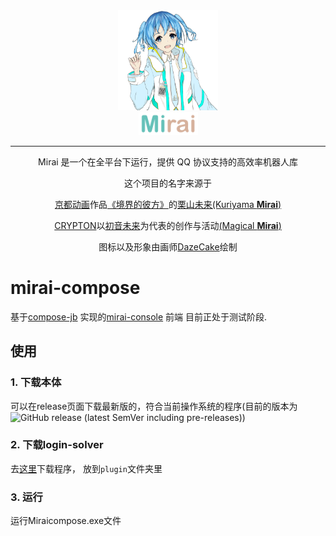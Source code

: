 <div align="center">
   <img width="160" src="https://github.com/mamoe/mirai/blob/dev/docs/mirai.png" alt="logo"></br>


   <img width="95" src="https://github.com/mamoe/mirai/blob/dev/docs/mirai.svg" alt="title">

----
Mirai 是一个在全平台下运行，提供 QQ 协议支持的高效率机器人库

这个项目的名字来源于
<p><a href = "http://www.kyotoanimation.co.jp/">京都动画</a>作品<a href = "https://zh.moegirl.org/zh-hans/%E5%A2%83%E7%95%8C%E7%9A%84%E5%BD%BC%E6%96%B9">《境界的彼方》</a>的<a href = "https://zh.moegirl.org/zh-hans/%E6%A0%97%E5%B1%B1%E6%9C%AA%E6%9D%A5">栗山未来(Kuriyama <b>Mirai</b>)</a></p>
<p><a href = "https://www.crypton.co.jp/">CRYPTON</a>以<a href = "https://www.crypton.co.jp/miku_eng">初音未来</a>为代表的创作与活动<a href = "https://magicalmirai.com/2019/index_en.html">(Magical <b>Mirai</b>)</a></p>
图标以及形象由画师<a href = "">DazeCake</a>绘制
</div>

# mirai-compose

基于[compose-jb](https://github.com/jetbrains/compose-jb)  实现的[mirai-console](https://github.com/mamoe/mirai-console)
前端 
目前正处于测试阶段.

## 使用

### 1. 下载本体
可以在release页面下载最新版的，符合当前操作系统的程序(目前的版本为![GitHub release (latest SemVer including pre-releases)](https://img.shields.io/github/v/release/sonder-joker/mirai-compose?include_prereleases))
### 2. 下载login-solver
去[这里](https://github.com/project-mirai/mirai-login-solver-selenium#%E6%89%8B%E5%8A%A8%E4%B8%8B%E8%BD%BD)下载程序， 放到`plugin`文件夹里
### 3. 运行
运行Miraicompose.exe文件
